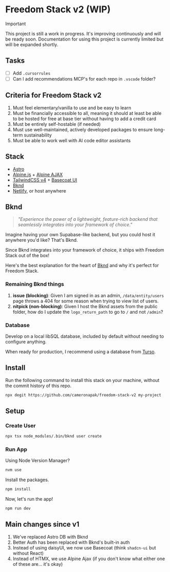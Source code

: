 # Freedom Stack v2 (WIP)

> [!IMPORTANT]
> This project is still a work in progress. It's improving continuously and will be ready soon.
> Documentation for using this project is currently limited but will be expanded shortly.

## Tasks

- [ ] Add `.cursorrules`
- [ ] Can I add recommendations MCP's for each repo in `.vscode` folder?

## Criteria for Freedom Stack v2

1. Must feel elementary/vanilla to use and be easy to learn
2. Must be financially accessible to all, meaning it should at least be able to be hosted for free at base tier without having to add a credit card
3. Must be entirely self-hostable (if needed)
4. Must use well-maintained, actively developed packages to ensure long-term sustainability
5. Must be able to work well with AI code editor assistants

## Stack

- [Astro](https://astro.build)
- [Alpine.js](https://alpinejs.dev) + [Alpine AJAX](https://alpine-ajax.js.org/)
- [TailwindCSS v4](https://tailwindcss.com/) + [Basecoat UI](https://basecoatui.com/)
- [Bknd](https://bknd.io)
- [Netlify](https://www.netlify.com), or host anywhere

## Bknd

> _"Experience the power of a lightweight, feature-rich backend that seamlessly integrates into your framework of choice."_

Imagine having your own Supabase-like backend, but you could host it anywhere you'd like? That's Bknd.

Since Bknd integrates into your framework of choice, it ships with Freedom Stack out of the box!

Here's the best explanation for the heart of [Bknd](https://docs.bknd.io/motivation) and why it's perfect for Freedom Stack.

### Remaining Bknd things

1. **issue (blocking)**: Given I am signed in as an admin, `/data/entity/users` page throws a 404 for some reason when trying to view list of users.
2. **nitpick (non-blocking)**: Given I host the Bknd assets from the public folder, how do I update the `logo_return_path` to go to `/` and not `/admin`?

### Database

Develop on a local libSQL database, included by default without needing to configure anything.

When ready for production, I recommend using a database from [Turso](https://tur.so/freedomstack).

## Install

Run the following command to install this stack on your machine, without the commit history of this repo.

```bash
npx degit https://github.com/cameronapak/freedom-stack-v2 my-project
```

## Setup

### Create User

```bash
npx tsx node_modules/.bin/bknd user create
```

### Run App

Using Node Version Manager?

```bash
nvm use
```

Install the packages.

```bash
npm install
```

Now, let's run the app!

```bash
npm run dev
```

## Main changes since v1

1. We've replaced Astro DB with Bknd
2. Better Auth has been replaced with Bknd's built-in auth
3. Instead of using daisyUI, we now use Basecoat (think `shadcn-ui` but without React)
4. Instead of HTMX, we use Alpine Ajax (if you don't know what either one of these are... it's okay)
